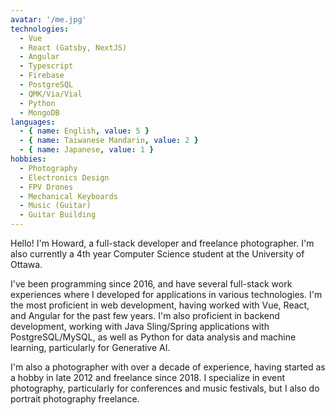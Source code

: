 ```yaml
---
avatar: '/me.jpg'
technologies:
  - Vue
  - React (Gatsby, NextJS)
  - Angular
  - Typescript
  - Firebase
  - PostgreSQL
  - QMK/Via/Vial
  - Python
  - MongoDB
languages:
  - { name: English, value: 5 }
  - { name: Taiwanese Mandarin, value: 2 }
  - { name: Japanese, value: 1 }
hobbies:
  - Photography
  - Electronics Design
  - FPV Drones
  - Mechanical Keyboards
  - Music (Guitar)
  - Guitar Building
---
```


Hello! I'm Howard, a full-stack developer and freelance photographer. I'm also currently a 4th year Computer Science student at the University of Ottawa.

I've been programming since 2016, and have several full-stack work experiences where I developed for applications in various technologies. I'm the most proficient in web development, having worked with Vue, React, and Angular for the past few years. I'm also proficient in backend development, working with Java Sling/Spring applications with PostgreSQL/MySQL, as well as Python for data analysis and machine learning, particularly for Generative AI.

I'm also a photographer with over a decade of experience, having started as a hobby in late 2012 and freelance since 2018. I specialize in event photography, particularly for conferences and music festivals, but I also do portrait photography freelance.
